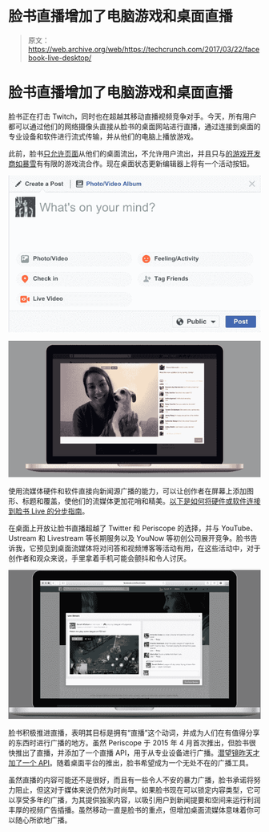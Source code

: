 # 脸书直播增加了电脑游戏和桌面直播

> 原文：<https://web.archive.org/web/https://techcrunch.com/2017/03/22/facebook-live-desktop/>

# 脸书直播增加了电脑游戏和桌面直播

脸书正在打击 Twitch，同时也在超越其移动直播视频竞争对手。今天，所有用户都可以通过他们的网络摄像头直接从脸书的桌面网站进行直播，通过连接到桌面的专业设备和软件进行流式传输，并从他们的电脑上播放游戏。

此前，脸书[只允许页面](https://web.archive.org/web/20230301222216/https://techcrunch.com/2017/01/12/facebook-pages-can-now-go-live-from-the-desktop-add-live-contributors-and-more/)从他们的桌面流出，不允许用户流出，并且只与[的游戏开发商如暴雪](https://web.archive.org/web/20230301222216/https://techcrunch.com/2016/06/06/facetwitch/)有有限的游戏流合作。现在桌面状态更新编辑器上将有一个活动按钮。

![](img/b6655d516681de131c8f1ab50364eb0a.png)

![](img/e1e3cd66a71e676be24028427339c8a1.png)

使用流媒体硬件和软件直接向新闻源广播的能力，可以让创作者在屏幕上添加图形、标题和覆盖，使他们的流媒体更加花哨和精美。[以下是如何将硬件或软件连接到脸书 Live 的分步指南](https://web.archive.org/web/20230301222216/https://www.facebook.com/help/587160588142067)。

在桌面上开放让脸书直播超越了 Twitter 和 Periscope 的选择，并与 YouTube、Ustream 和 Livestream 等长期服务以及 YouNow 等初创公司展开竞争。脸书告诉我，它预见到桌面流媒体将对问答和视频博客等活动有用，在这些活动中，对于创作者和观众来说，手里拿着手机可能会颤抖和令人讨厌。

![](img/7e540084e97779f0e341bd838f3ea0de.png)

脸书积极推进直播，表明其目标是拥有“直播”这个动词，并成为人们在有值得分享的东西时进行广播的地方。虽然 Periscope 于 2015 年 4 月首次推出，但脸书很快推出了直播，并添加了一个直播 API，用于从专业设备进行广播。[潜望镜昨天才加了一个 API](https://web.archive.org/web/20230301222216/https://techcrunch.com/2017/03/21/in-push-for-more-live-video-twitter-officially-announces-the-producer-api/)。随着桌面平台的推出，脸书希望成为一个无处不在的广播工具。

虽然直播的内容可能还不是很好，而且有一些令人不安的暴力广播，脸书承诺将努力阻止，但这对于媒体来说仍然为时尚早。如果脸书现在可以锁定内容类型，它可以享受多年的广播，为其提供独家内容，以吸引用户到新闻提要和空间来运行利润丰厚的视频广告插播。虽然移动一直是脸书的重点，但增加桌面流媒体意味着你可以随心所欲地广播。
